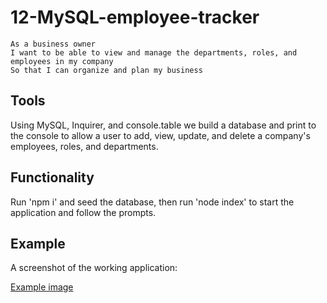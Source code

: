 # 12-MySQL-employee-tracker

```
As a business owner
I want to be able to view and manage the departments, roles, and employees in my company
So that I can organize and plan my business
```

## Tools

Using MySQL, Inquirer, and console.table we build a database and print to the console to allow a user to add, view, update, and delete a company's employees, roles, and departments.

## Functionality

Run 'npm i' and seed the database, then run 'node index' to start the application and follow the prompts.

## Example

A screenshot of the working application:

[Example image](./assets/images/Example.PNG)
